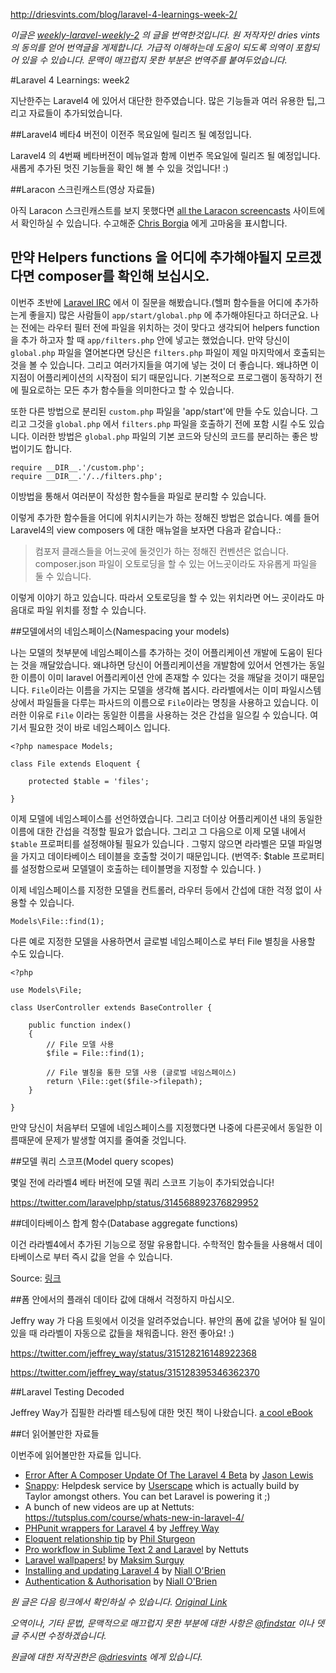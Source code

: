 http://driesvints.com/blog/laravel-4-learnings-week-2/

*이글은 [weekly-laravel-weekly-2](http://driesvints.com/blog/laravel-4-learnings-week-2/) 의 글을 번역한것입니다. 원 저작자인 dries vints 의 동의를 얻어 번역글을 게제합니다. 가급적 이해하는데 도움이 되도록 의역이 포함되어 있을 수 있습니다. 문맥이 매끄럽지 못한 부분은 번역주를 붙여두었습니다.*

#Laravel 4 Learnings: week2

지난한주는 Laravel4 에 있어서 대단한 한주였습니다. 많은 기능들과 여러 유용한 팁,그리고 자료들이 추가되었습니다.

##Laravel4 베타4 버전이 이전주 목요일에 릴리즈 될 예정입니다.

Laravel4 의 4번째 베타버전이 메뉴얼과 함께 이번주 목요일에 릴리즈 될 예정입니다.새롭게 추가된 멋진 기능들을 확인 해 볼 수 있을 것입니다! :)

##Laracon 스크린캐스트(영상 자료들)

아직 Laracon 스크린캐스트를 보지 못했다면 [all the Laracon screencasts](http://www.youtube.com/user/LaravelScreencasts) 사이트에서 확인하실 수 있습니다. 수고해준 [Chris Borgia](https://twitter.com/cborgia) 에게 고마움을 표시합니다.

## 만약 Helpers functions 을 어디에 추가해야될지 모르겠다면 composer를 확인해 보십시오.

이번주 초반에 [Laravel IRC](http://laravel.com/irc) 에서 이 질문을 해봤습니다.(헬퍼 함수들을 어디에 추가하는게 좋을지) 많은 사람들이 `app/start/global.php` 에 추가해야된다고 하더군요. 나는 전에는 라우터 필터 전에 파일을 위치하는 것이 맞다고 생각되어 helpers function 을 추가 하고자 할 때 `app/filters.php` 안에 넣고는 했었습니다. 만약 당신이 `global.php` 파일을 열어본다면 당신은 `filters.php` 파일이 제일 마지막에서 호출되는 것을 볼 수 있습니다. 그리고 여러가지들을 여기에 넣는 것이 더 좋습니다. 왜냐하면 이 지점이 어플리케이션의 시작점이 되기 때문입니다. 기본적으로 프로그램이 동작하기 전에 필요로하는 모든 추가 함수들을 의미한다고 할 수 있습니다.

또한 다른 방법으로 분리된 `custom.php` 파일을 'app/start'에 만들 수도 있습니다. 그리고 그것을 `global.php` 에서 `filters.php` 파일을 호출하기 전에 포함 시킬 수도 있습니다. 이러한 방법은 `global.php` 파일의 기본 코드와 당신의 코드를 분리하는 좋은 방법이기도 합니다.


```
require __DIR__.'/custom.php';
require __DIR__.'/../filters.php';

```
이방법을 통해서 여러분이 작성한 함수들을 파일로 분리할 수 있습니다.

이렇게 추가한 함수들을 어디에 위치시키는가 하는 정해진 방법은 없습니다. 예를 들어 Laravel4의 view composers 에 대한 매뉴얼을 보자면 다음과 같습니다.:

> 컴포저 클래스들을 어느곳에 둘것인가 하는 정해진 컨벤션은 없습니다. composer.json 파일이 오토로딩을 할 수 있는 어느곳이라도 자유롭게 파일을 둘 수 있습니다.

이렇게 이야기 하고 있습니다. 따라서 오토로딩을 할 수 있는 위치라면 어느 곳이라도 마음대로 파일 위치를 정할 수 있습니다.

##모델에서의 네임스페이스(Namespacing your models)

나는 모델의 첫부분에 네임스페이스를 추가하는 것이 어플리케이션 개발에 도움이 된다는 것을 깨달았습니다. 왜냐하면 당신이 어플리케이션을 개발함에 있어서 언젠가는 동일한 이름이 이미 laravel 어플리케이션 안에 존재할 수 있다는 것을 깨달을 것이기 때문입니다. `File`이라는 이름을 가지는 모델을 생각해 봅시다. 라라벨에서는 이미 파일시스템상에서 파일들을 다루는 파사드의 이름으로 `File`이라는 명칭을 사용하고 있습니다. 이러한 이유로 `File` 이라는 동일한 이름을 사용하는 것은 간섭을 일으킬 수 있습니다. 여기서 필요한 것이 바로 네임스페이스 입니다.

```
<?php namespace Models;

class File extends Eloquent {

    protected $table = 'files';

}
```

이제 모델에 네임스페이스를 선언하였습니다. 그리고 더이상 어플리케이션 내의 동일한 이름에 대한 간섭을 걱정할 필요가 없습니다. 그리고 그 다음으로 이제 모델 내에서 `$table` 프로퍼티를 설정해야될 필요가 있습니다 . 그렇지 않으면 라라벨은 모델 파일명을 가지고 데이타베이스 테이블을 호출할 것이기 때문입니다. (번역주: $table 프로퍼티를 설정함으로써 모델델이 호출하는 테이블명을 지정할 수 있습니다. )

이제 네임스페이스를 지정한 모델을 컨트롤러, 라우터 등에서 간섭에 대한 걱정 없이 사용할 수 있습니다.

```
Models\File::find(1);
```

 다른 예로 지정한 모델을 사용하면서 글로벌 네임스페이스로 부터 File 별칭을 사용할 수도 있습니다.

```
<?php

use Models\File;

class UserController extends BaseController {

    public function index()
    {
        // File 모델 사용
        $file = File::find(1);

        // File 별칭을 통한 모델 사용 (글로벌 네임스페이스)
        return \File::get($file->filepath);
    }

}
```

만약 당신이 처음부터 모델에 네임스페이스를 지정했다면 나중에 다른곳에서 동일한 이름때문에 문제가 발생할 여지를 줄여줄 것입니다.

##모델 쿼리 스코프(Model query scopes)

몇일 전에 라라벨4 베타 버전에 모델 쿼리 스코프 기능이 추가되었습니다!

https://twitter.com/laravelphp/status/314568892376829952


##데이타베이스 합계 함수(Database aggregate functions)

이건 라라벨4에서 추가된 기능으로 정말 유용합니다. 수학적인 함수들을 사용해서 데이타베이스로 부터 즉시 값을 얻을 수 있습니다.

Source: [링크](http://laravel.com/docs/queries#aggregates)


##폼 안에서의 플래쉬 데이타 값에 대해서 걱정하지 마십시오.

Jeffry way 가 다음 트윗에서 이것을 알려주었습니다. 뷰안의 폼에 값을 넣어야 될 일이 있을 때 라라벨이 자동으로 값들을 채워줍니다. 완전 좋아요! :)

https://twitter.com/jeffrey_way/status/315128216148922368

https://twitter.com/jeffrey_way/status/315128395346362370

##Laravel Testing Decoded

Jeffrey Way가 집필한 라라벨 테스팅에 대한 멋진 책이 나왔습니다. [a cool eBook](https://leanpub.com/laravel-testing-decoded)


##더 읽어볼만한 자료들

이번주에 읽어볼만한 자료들 입니다.
 - [Error After A Composer Update Of The Laravel 4 Beta](http://jasonlewis.me/article/error-afer-a-composer-update-of-the-laravel-4-beta) by [Jason Lewis](https://twitter.com/jasonclewis)
 - [Snappy](http://besnappy.com/): Helpdesk service by [Userscape](http://www.userscape.com/) which is actually build by Taylor amongst others. You can bet Laravel is powering it ;)
 - A bunch of new videos are up at Nettuts: https://tutsplus.com/course/whats-new-in-laravel-4/
 - [PHPunit wrappers for Laravel 4](https://github.com/JeffreyWay/PHPUnit-Wrappers) by [Jeffrey Way](http://twitter.com/jeffreyway)
 - [Eloquent relationship tip](http://net.tutsplus.com/tutorials/tools-and-tips/pro-workflow-in-laravel-and-sublime-text/) by [Phil Sturgeon](http://twitter.com/philsturgeon)
 - [Pro workflow in Sublime Text 2 and Laravel](http://net.tutsplus.com/tutorials/tools-and-tips/pro-workflow-in-laravel-and-sublime-text/) by Nettuts
 - [Laravel wallpapers!](https://github.com/msurguy/Laravel-wallpapers) by [Maksim Surguy](https://twitter.com/msurguy)
 - [Installing and updating Laravel 4](http://niallobrien.me/2013/03/installing-and-updating-laravel-4/) by [Niall O'Brien](https://twitter.com/niall_obrien)
 - [Authentication & Authorisation](http://niallobrien.me/2013/03/authentication-authorisation/) by [Niall O'Brien](https://twitter.com/niall_obrien)



*원 글은 다음 링크에서 확인하실 수 있습니다. [Original Link](http://driesvints.com/blog/laravel-4-learnings-week-2/)*


*오역이나, 기타 문법, 문맥적으로 매끄럽지 못한 부분에 대한 사항은 [@findstar](https://twitter.com/findstar) 이나 뎃글 주시면 수정하겠습니다.*


*원글에 대한 저작권한은 [@driesvints](https://twitter.com/driesvints) 에게 있습니다.*